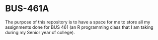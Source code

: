 # BUS-461A
The purpose of this repository is to have a space for me to store all my assignments done for BUS 461 (an R programming class that I am taking during my Senior year of college). 
